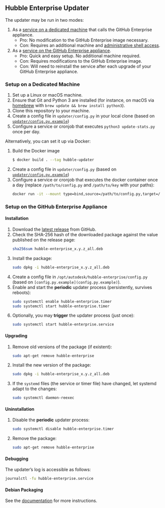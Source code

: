 ## Hubble Enterprise Updater

The updater may be run in two modes:

1. As a [service on a dedicated machine](README.md#setup-on-a-dedicated-machine) that calls the GitHub Enterprise appliance.
	* Pro: No modification to the GitHub Enterprise image necessary.
	* Con: Requires an additional machine and [administrative shell access](https://help.github.com/enterprise/2.11/admin/guides/installation/administrative-shell-ssh-access/).
1. As a [service on the GitHub Enterprise appliance](README.md#setup-on-the-github-enterprise-appliance).
	* Pro: Quick and easy setup. No additional machine required.
	* Con: Requires modifications to the GitHub Enterprise image.
	* Con: Will need to reinstall the service after each upgrade of your GitHub Enterprise appliance.

### Setup on a Dedicated Machine

1. Set up a Linux or macOS machine.
1. Ensure that Git and Python 3 are installed (for instance, on macOS via [homebrew](https://brew.sh/) with `brew update && brew install python3`).
1. Clone this repository to your machine.
1. Create a config file in `updater/config.py` in your local clone (based on [`updater/config.py.example`](config.py.example))
1. Configure a service or cronjob that executes `python3 update-stats.py` once per day.

Alternatively, you can set it up via Docker:
1. Build the Docker image
    ```sh
    $ docker build . --tag hubble-updater
    ```
1. Create a config file in `updater/config.py` (based on [`updater/config.py.example`](config.py.example))
1. Configure a service or cronjob that executes the docker container once a day (replace `/path/to/config.py` and `/path/to/key` with your paths):
    ```sh
    docker run -it --mount type=bind,source=/path/to/config.py,target=/hubble-updater/config.py --mount type=bind,source=/path/to/key,target=/key hubble-updater
    ```
 
### Setup on the GitHub Enterprise Appliance

#### Installation

1. Download the [latest release](https://github.com/Autodesk/hubble/releases/latest) from GitHub.
1. Check the SHA-256 hash of the downloaded package against the value published on the release page:
	```sh
	sha256sum hubble-enterprise_x.y.z_all.deb
	```
1. Install the package:
	```sh
	sudo dpkg -i hubble-enterprise_x.y.z_all.deb
	```
1. Create a config file in `/opt/autodesk/hubble-enterprise/config.py` (based on `[config.py.example](config.py.example)`).
1. Enable and start the **periodic** updater process (persistently, survives reboots):
	```sh
	sudo systemctl enable hubble-enterprise.timer
	sudo systemctl start hubble-enterprise.timer
	```
1. Optionally, you may **trigger** the updater process (just once):
	```sh
	sudo systemctl start hubble-enterprise.service
	```

#### Upgrading

1. Remove old versions of the package (if existent):
	```sh
	sudo apt-get remove hubble-enterprise
	```
1. Install the new version of the package:
	```sh
	sudo dpkg -i hubble-enterprise_x.y.z_all.deb
	```
1. If the `systemd` files (the service or timer file) have changed, let systemd adapt to the changes:
	```sh
	sudo systemctl daemon-reexec
	```

#### Uninstallation

1. Disable the **periodic** updater process:
	```sh
	sudo systemctl disable hubble-enterprise.timer
	```
1. Remove the package:
	```sh
	sudo apt-get remove hubble-enterprise
	```

#### Debugging

The updater’s log is accessible as follows:
```sh
journalctl -fu hubble-enterprise.service
```

#### Debian Packaging

See the [documentation](packaging/debian) for more instructions.
